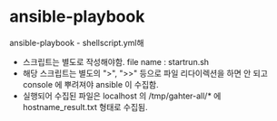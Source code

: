 # ansible-playbook
ansible-playbook - shellscript.yml해
- 스크립트는 별도로 작성해야함. file name : startrun.sh
- 해당 스크립트는 별도의 ">",  ">>" 등으로 파일 리다이렉션을 하면 안 되고 console 에 뿌려져야 ansible 이 수집함.
- 실행되어 수집된 파일은 localhost 의 /tmp/gahter-all/* 에 hostname_result.txt 형태로 수집됨.
